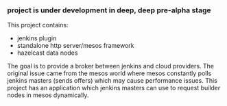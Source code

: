 ### project is under development in deep, deep pre-alpha stage

This project contains:
- jenkins plugin
- standalone http server/mesos framework
- hazelcast data nodes

The goal is to provide a broker between jenkins and cloud providers.
The original issue came from the mesos world where mesos constantly polls jenkins masters (sends offers) which may cause performance issues.
This project has an application which jenkins masters can use to request builder nodes in mesos dynamically.